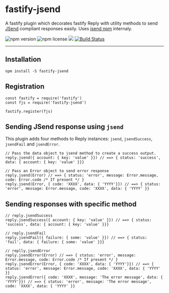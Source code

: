 # fastify-jsend
A fastify plugin which decorates fastify Reply with utility methods to send [JSend](//github.com/omniti-labs/jsend) compliant responses easily. Uses [jsend npm](https://www.npmjs.com/package/jsend) internaly.


![npm version](https://img.shields.io/npm/v/fastify-jsend.svg?style=flat)
![npm license](https://img.shields.io/npm/l/fastify-jsend.svg?style=flat)
![](https://img.shields.io/librariesio/release/bpathirane/fastify-jsend.svg?style=flat)
[![Build Status](https://travis-ci.org/bpathirane/fastify-jsend.svg?branch=master)](https://travis-ci.org/bpathirane/fastify-jsend)
***
## Installation
```
npm install -S fastify-jsend
```

## Registration
```
const fastify = require('fastify')
const fjs = require('fastify-jsend')

fastify.register(fjs)
```

## Sending JSend response using `jsend`
This plugin adds four methods to Reply instances: `jsend`, `jsendSuccess`, `jsendFail` and `jsendError`.

```
// Pass the data object to jsend method to create a success output.
reply.jsend({ account: { key: 'value' }}) // ==> { status: 'success', data: { account: { key: 'value' }}}

// Pass an Error object to send error response
reply.jsend(Error) // ==> { status: 'error', message: Error.message, code: Error.code /* If present */ }
reply.jsend(Error, { code: 'XXXX', data: { 'YYYY'}}) // ==> { status: 'error', message: Error.message, code: 'XXXX', data: { 'YYYY' }}

```

## Sending responses with specific method

```
// reply.jsendSuccess
reply.jsendSuccess({ account: { key: 'value' }}) // ==> { status: 'success', data: { account: { key: 'value' }}}

// reply.jsendFail
reply.jsendFail({ failure: { some: 'value' }}) // ==> { status: 'fail', data: { failure: { some: 'value' }}}

// replly.jsendError
reply.jsendError(Error) // ==> { status: 'error', message: Error.message, code: Error.code /* If present */ }
reply.jsendError(Error, { code: 'XXXX', data: { 'YYYY'}}) // ==> { status: 'error', message: Error.message, code: 'XXXX', data: { 'YYYY' }}
reply.jsendError({ code: 'XXXX', message: 'The error message', data: { 'YYYY'}}) // ==> { status: 'error', message: 'The error message', code: 'XXXX', data: { 'YYYY' }}

```

